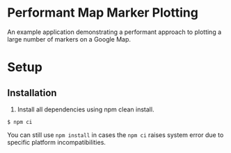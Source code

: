 # Performant Map Marker Plotting

An example application demonstrating a performant approach to plotting a large number of markers on a Google Map.

# Setup
## Installation

1. Install all dependencies using npm clean install.
```
$ npm ci
```
You can still use `npm install` in cases the `npm ci` raises system error due to specific platform incompatibilities.
